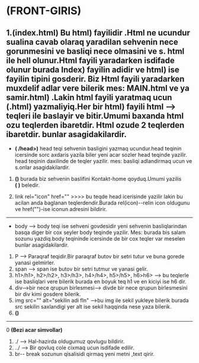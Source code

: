  #                                          __(FRONT-GIRIS)__

 1.__(index.html)__ Bu    __html)__ fayilidir .Html ne ucundur sualina cavab olaraq yaradilan sehvenin nece gorunmesini ve basliqi nece olmasini ve s. html ile hell olunur.Html fayili yaradarken isdifade olunur burada __Index)__ fayilin adidir ve __html)__ ise fayilin tipini gosderir. Biz Html fayili yaradarken muxdelif adlar vere bilerik mes: __MAIN.html ve ya samir.html)__ .Lakin html fayili yaratmaq ucun __(.html)__ yazmaliyiq.Her bir html) fayili html --> teqleri ile baslayir ve bitir.Umumi baxanda html ozu teqlerden ibaretdir. Html ozude 2 teqlerden ibaretdir. bunlar asagidakilardir.
----------------------------------------------------------------------------------------------------------------------------------------
 * __(<head> /head>)__ head teqi sehvenin basligini yazmaq ucundur.head teqinin icersinde sorc axdaris yazila biler yeni acar sozler head teqinde yazilir. head teqinin daxilinde de teqler yazilir. mes: basliqi adlandirmaq ucun ve s.onlar asagidakilardir.

 1. __(<title>Kontakhome </title>)__ burada  biz sehvenin baslifini Kontakt-home qoyduq.Umumi yazilis  
  __(<head><title>Kontakhome </title> </head>)__ beledir.

 2. link rel="icon" href="" >>>> bu teqde head icerisinde yazilir lakin bu acilan anda baglanan teqlerdendir.Burada rel(icon)--relin icon oldugunu ve href("")-ise iconun adresini bildirir.
 ---------------------------------------------------------------------------------------------------------------------------------------
 * body --> body teqi ise sehveni govdesidir yeni sehvenin basliqlarindan basqa diger bir cox seyler body teqinde yazilir. Mes: burada bis salam sozunu yazdiq.body teqininde icersinde de bir cox teqler var meselen bunlar asagidakilardir.

1. P --> Paraqraf teqidir.Bir paraqraf butov bir setri tutur ve buna gorede yanasi gelmirler.
2. span --> span ise butov bir setri tutmur ve yanasi gelir. 
3. h1>/h1>, h2>/h2>, h3>/h3>, h4>/h4>, h5>/h5>, h6>h6> -->  bu teqlerle ise basliqlari vere bilerik burada en boyuk teq h1 ve en kiciyi ise h6 dir.
4.  div-->bir nece qrupun birlesmesi--> divde bir nece qrupun birlesmesini bir div kimi gosdere bilerik.
5. img src="" alt="sekilin adi fln" -->bu img ile sekil yukleye bilerik burada src sekilin saxlandigi yer alt ise sekil haqqinda nese yaza bilerik.
6. __()__
________________________________________________________________________________________________________________________________________
0                                                     __(Bezi acar simvollar)__

1. ./ --> Hal-hazirda oldugumuz qovlugu bildirir.
2.    ../ --> Bir qovluq cole cixmaq ucun isdifade edilir.
3. br-- break sozunun qisalisidi qirmaq yeni metni ,text qirir.